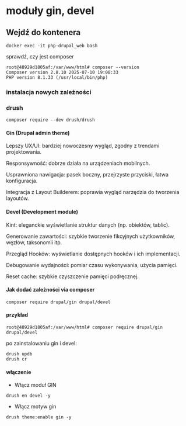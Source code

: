# moduły gin, devel

## Wejdź do kontenera

```
docker exec -it php-drupal_web bash
```

sprawdź, czy jest composer

```
root@48929d1805af:/var/www/html# composer --version
Composer version 2.8.10 2025-07-10 19:08:33
PHP version 8.1.33 (/usr/local/bin/php)
```

### instalacja nowych zależności

### drush

```
composer require --dev drush/drush
```

#### Gin (Drupal admin theme)

Lepszy UX/UI: bardziej nowoczesny wygląd, zgodny z trendami projektowania.

Responsywność: dobrze działa na urządzeniach mobilnych.

Usprawniona nawigacja: pasek boczny, przejrzyste przyciski, łatwa konfiguracja.

Integracja z Layout Builderem: poprawia wygląd narzędzia do tworzenia layoutów.

#### Devel (Development module)

Kint: eleganckie wyświetlanie struktur danych (np. obiektów, tablic).

Generowanie zawartości: szybkie tworzenie fikcyjnych użytkowników, węzłów, taksonomii itp.

Przegląd Hooków: wyświetlanie dostępnych hooków i ich implementacji.

Debugowanie wydajności: pomiar czasu wykonywania, użycia pamięci.

Reset cache: szybkie czyszczenie pamięci podręcznej.

#### Jak dodać zależności via composer
```
composer require drupal/gin drupal/devel
```
#### przykład

`root@48929d1805af:/var/www/html# composer require drupal/gin drupal/devel`

po zainstalowaniu gin i devel:

```
drush updb
drush cr
```
#### włączenie
- Włącz moduł GIN

`drush en devel -y`

- Włącz motyw gin

`drush theme:enable gin -y`

###
